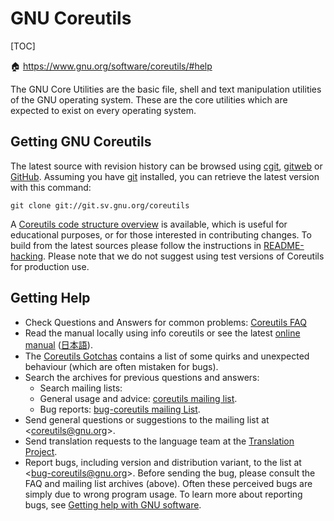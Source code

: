 # GNU Coreutils

[TOC]



:house: https://www.gnu.org/software/coreutils/#help

The GNU Core Utilities are the basic file, shell and text manipulation utilities of the GNU operating system. These are the core utilities which are expected to exist on every operating system.

## Getting GNU Coreutils

The latest source with revision history can be browsed using [cgit](https://git.sv.gnu.org/cgit/coreutils.git), [gitweb](https://git.sv.gnu.org/gitweb/?p=coreutils.git) or [GitHub](https://github.com/coreutils/coreutils).
Assuming you have [git](https://git-scm.com/) installed, you can retrieve the latest version with this command:

```
git clone git://git.sv.gnu.org/coreutils
```

A [Coreutils code structure overview](http://www.maizure.org/projects/decoded-gnu-coreutils/) is available, which is useful for educational purposes, or for those interested in contributing changes.
To build from the latest sources please follow the instructions in [README-hacking](https://git.sv.gnu.org/cgit/coreutils.git/plain/README-hacking).
Please note that we do not suggest using test versions of Coreutils for production use.



## Getting Help

- Check Questions and Answers for common problems: [Coreutils FAQ](https://www.gnu.org/software/coreutils/faq/coreutils-faq.html)
- Read the manual locally using info coreutils or see the latest [online manual](https://www.gnu.org/software/coreutils/manual/) ([日本語](https://linuxjm.osdn.jp/info/GNU_coreutils/coreutils-ja.html)).
- The [Coreutils Gotchas](https://www.pixelbeat.org/docs/coreutils-gotchas.html) contains a list of some quirks and unexpected behaviour (which are often mistaken for bugs).
- Search the archives for previous questions and answers:
  - Search mailing lists: 
  - General usage and advice: [coreutils mailing list](https://lists.gnu.org/archive/html/coreutils/).
  - Bug reports: [bug-coreutils mailing List](https://lists.gnu.org/archive/html/bug-coreutils/).
- Send general questions or suggestions to the mailing list at <[coreutils@gnu.org](mailto:coreutils@gnu.org)>.
- Send translation requests to the language team at the [Translation Project](https://translationproject.org/domain/coreutils.html).
- Report bugs, including version and distribution variant, to the list at <[bug-coreutils@gnu.org](mailto:bug-coreutils@gnu.org)>.
  Before sending the bug, please consult the FAQ and mailing list archives (above).
  Often these perceived bugs are simply due to wrong program usage.
  To learn more about reporting bugs, see [Getting help with GNU software](https://www.gnu.org/software/gethelp.html).





